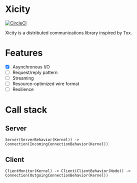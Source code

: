 # Xicity

[![CircleCI](https://circleci.com/gh/machinomy/xicity.svg?style=svg&circle-token=868c8292735a96263c3aba5d3154057fc201b30f)](https://circleci.com/gh/machinomy/xicity)

Xicity is a distributed communications library inspired by Tox.

# Features
- [x] Asynchronous I/O
- [ ] Request/reply pattern
- [ ] Streaming
- [ ] Resource-optimized wire format
- [ ] Resilience

# Call stack

## Server

    Server(ServerBehavior(Kernel)) -> Connection(IncomingConnectionBehavior(Kernel))
    
## Client

    ClientMonitor(Kernel) -> Client(ClientBehavior(Node)) -> Connection(OutgoingConnectionBehavior(Kernel))
